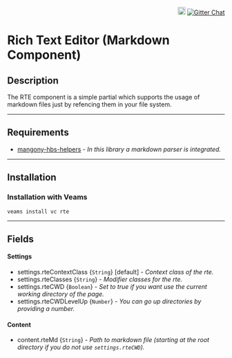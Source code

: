 <p align="right">
<a href="https://badge.fury.io/js/veams-component-rte"><img src="https://badge.fury.io/js/veams-component-rte.svg" alt="npm version" height="18"></a>
    <a href="https://gitter.im/Sebastian-Fitzner/Veams?utm_source=badge&utm_medium=badge&utm_campaign=pr-badge"><img src="https://badges.gitter.im/Sebastian-Fitzner/Veams.svg" alt="Gitter Chat" /></a>
</p>


# Rich Text Editor (Markdown Component)

## Description

The RTE component is a simple partial which supports the usage of markdown files just by refencing them in your file system. 

-----------

## Requirements

- [mangony-hbs-helpers]() - _In this library a markdown parser is integrated._

-----------

## Installation 

### Installation with Veams

`veams install vc rte`

----------- 

## Fields

#### Settings

- settings.rteContextClass {`String`} [default] - _Context class of the rte._
- settings.rteClasses {`String`} - _Modifier classes for the rte._
- settings.rteCWD {`Boolean`} - _Set to true if you want use the current working directory of the page._
- settings.rteCWDLevelUp {`Number`} - _You can go up directories by providing a number._

#### Content 

- content.rteMd {`String`} - _Path to markdown file (starting at the root directory if you do not use `settings.rteCWD`)._